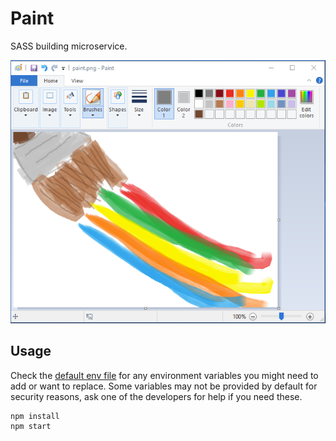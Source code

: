 # Paint

SASS building microservice.

![](paint.png)

## Usage

Check the [default env file](.env/default) for any environment variables you might need to add or want to replace. Some variables may not be provided by default for security reasons, ask one of the developers for help if you need these.

```
npm install
npm start
```
